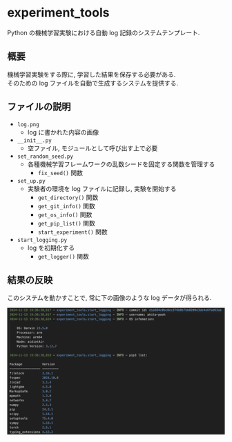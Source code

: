 # experiment_tools
Python の機械学習実験における自動 log 記録のシステムテンプレート.

## 概要
機械学習実験をする際に, 学習した結果を保存する必要がある.  
そのための log ファイルを自動で生成するシステムを提供する.

## ファイルの説明
- `log.png`
    - log に書かれた内容の画像
- `__init__.py`
    - 空ファイル, モジュールとして呼び出す上で必要
- `set_random_seed.py`
    - 各種機械学習フレームワークの乱数シードを固定する関数を管理する
        - `fix_seed()` 関数
- `set_up.py`
    - 実験者の環境を log ファイルに記録し, 実験を開始する
        - `get_directory()` 関数
        - `get_git_info()` 関数
        - `get_os_info()` 関数
        - `get_pip_list()` 関数
        - `start_experiment()` 関数
- `start_logging.py`
    - log を初期化する
        - `get_logger()` 関数

## 結果の反映
このシステムを動かすことで, 常に下の画像のような log データが得られる.  

![log](log.png)